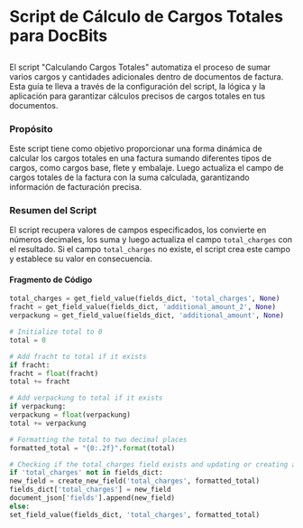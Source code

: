 # Script de Cálculo de Cargos Totales para DocBits

##

El script "Calculando Cargos Totales" automatiza el proceso de sumar varios cargos y cantidades adicionales dentro de documentos de factura. Esta guía te lleva a través de la configuración del script, la lógica y la aplicación para garantizar cálculos precisos de cargos totales en tus documentos.

### Propósito

Este script tiene como objetivo proporcionar una forma dinámica de calcular los cargos totales en una factura sumando diferentes tipos de cargos, como cargos base, flete y embalaje. Luego actualiza el campo de cargos totales de la factura con la suma calculada, garantizando información de facturación precisa.

### Resumen del Script

El script recupera valores de campos especificados, los convierte en números decimales, los suma y luego actualiza el campo `total_charges` con el resultado. Si el campo `total_charges` no existe, el script crea este campo y establece su valor en consecuencia.

#### Fragmento de Código
```python
total_charges = get_field_value(fields_dict, 'total_charges', None)
fracht = get_field_value(fields_dict, 'additional_amount_2', None)
verpackung = get_field_value(fields_dict, 'additional_amount', None)

# Initialize total to 0
total = 0

# Add fracht to total if it exists
if fracht:
fracht = float(fracht)
total += fracht

# Add verpackung to total if it exists
if verpackung:
verpackung = float(verpackung)
total += verpackung

# Formatting the total to two decimal places
formatted_total = "{0:.2f}".format(total)

# Checking if the total_charges field exists and updating or creating accordingly
if 'total_charges' not in fields_dict:
new_field = create_new_field('total_charges', formatted_total)
fields_dict['total_charges'] = new_field
document_json['fields'].append(new_field)
else:
set_field_value(fields_dict, 'total_charges', formatted_total)
```

